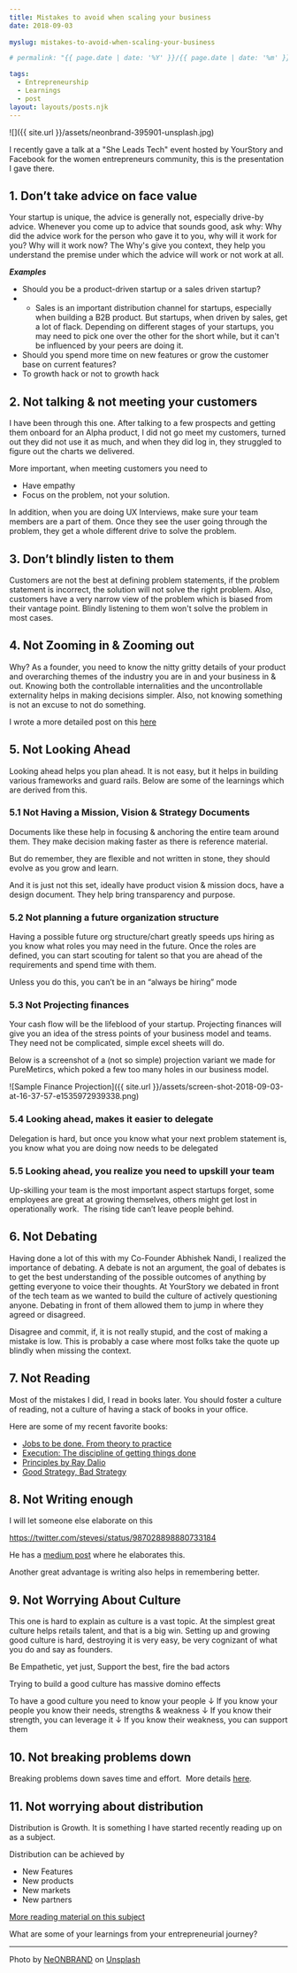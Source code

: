 ```yaml
---
title: Mistakes to avoid when scaling your business
date: 2018-09-03
 
myslug: mistakes-to-avoid-when-scaling-your-business

# permalink: "{{ page.date | date: '%Y' }}/{{ page.date | date: '%m' }}/{{ page.date | date: '%d' }}/{{ myslug | slug }}/index.html"

tags: 
  - Entrepreneurship 
  - Learnings 
  - post
layout: layouts/posts.njk
---
```

![]({{ site.url }}/assets/neonbrand-395901-unsplash.jpg)

I recently gave a talk at a "She Leads Tech" event hosted by YourStory and Facebook for the women entrepreneurs community, this is the presentation I gave there.

## 1\. Don’t take advice on face value

Your startup is unique, the advice is generally not, especially drive-by advice. Whenever you come up to advice that sounds good, ask why: Why did the advice work for the person who gave it to you, why will it work for you? Why will it work now? The Why's give you context, they help you understand the premise under which the advice will work or not work at all.

**_Examples_**

- Should you be a product-driven startup or a sales driven startup?
- - Sales is an important distribution channel for startups, especially when building a B2B product. But startups, when driven by sales, get a lot of flack. Depending on different stages of your startups, you may need to pick one over the other for the short while, but it can't be influenced by your peers are doing it.
- Should you spend more time on new features or grow the customer base on current features?
- To growth hack or not to growth hack

## 2\. Not talking & not meeting your customers

I have been through this one. After talking to a few prospects and getting them onboard for an Alpha product, I did not go meet my customers, turned out they did not use it as much, and when they did log in, they struggled to figure out the charts we delivered.

More important, when meeting customers you need to

- Have empathy
- Focus on the problem, not your solution.

In addition, when you are doing UX Interviews, make sure your team members are a part of them. Once they see the user going through the problem, they get a whole different drive to solve the problem.

## 3\. Don’t blindly listen to them

Customers are not the best at defining problem statements, if the problem statement is incorrect, the solution will not solve the right problem. Also, customers have a very narrow view of the problem which is biased from their vantage point. Blindly listening to them won't solve the problem in most cases.

## 4\. Not Zooming in & Zooming out

Why? As a founder, you need to know the nitty gritty details of your product and overarching themes of the industry you are in and your business in & out. Knowing both the controllable internalities and the uncontrollable externality helps in making decisions simpler. Also, not knowing something is not an excuse to not do something.

I wrote a more detailed post on this [here](/2018/07/17/zooming-in-and-zooming-out/)

## 5\. Not Looking Ahead

Looking ahead helps you plan ahead. It is not easy, but it helps in building various frameworks and guard rails. Below are some of the learnings which are derived from this.

### 5.1 Not Having a Mission, Vision & Strategy Documents

Documents like these help in focusing & anchoring the entire team around them. They make decision making faster as there is reference material.

But do remember, they are flexible and not written in stone, they should evolve as you grow and learn.

And it is just not this set, ideally have product vision & mission docs, have a design document. They help bring transparency and purpose.

### 5.2 Not planning a future organization structure

Having a possible future org structure/chart greatly speeds ups hiring as you know what roles you may need in the future. Once the roles are defined, you can start scouting for talent so that you are ahead of the requirements and spend time with them.

Unless you do this, you can’t be in an “always be hiring” mode

### 5.3 Not Projecting finances

Your cash flow will be the lifeblood of your startup. Projecting finances will give you an idea of the stress points of your business model and teams. They need not be complicated, simple excel sheets will do.

Below is a screenshot of a (not so simple) projection variant we made for PureMetircs, which poked a few too many holes in our business model.

![Sample Finance Projection]({{ site.url }}/assets/screen-shot-2018-09-03-at-16-37-57-e1535972939338.png)

### 5.4 Looking ahead, makes it easier to delegate

Delegation is hard, but once you know what your next problem statement is, you know what you are doing now needs to be delegated

### 5.5 Looking ahead, you realize you need to upskill your team

Up-skilling your team is the most important aspect startups forget, some employees are great at growing themselves, others might get lost in operationally work.  The rising tide can’t leave people behind.

## 6\. Not Debating

Having done a lot of this with my Co-Founder Abhishek Nandi, I realized the importance of debating. A debate is not an argument, the goal of debates is to get the best understanding of the possible outcomes of anything by getting everyone to voice their thoughts. At YourStory we debated in front of the tech team as we wanted to build the culture of actively questioning anyone. Debating in front of them allowed them to jump in where they agreed or disagreed.

Disagree and commit, if, it is not really stupid, and the cost of making a mistake is low. This is probably a case where most folks take the quote up blindly when missing the context.

## 7\. Not Reading

Most of the mistakes I did, I read in books later. You should foster a culture of reading, not a culture of having a stack of books in your office.

Here are some of my recent favorite books:

- [Jobs to be done. From theory to practice](https://www.goodreads.com/book/show/32809558-jobs-to-be-done)
- [Execution: The discipline of getting things done](https://www.goodreads.com/book/show/1635.Execution)
- [Principles by Ray Dalio](https://www.goodreads.com/book/show/12935037-principles)
- [Good Strategy, Bad Strategy](https://www.goodreads.com/book/show/11721966-good-strategy-bad-strategy)

## 8\. Not Writing enough

I will let someone else elaborate on this

https://twitter.com/stevesi/status/987028898880733184

He has a [medium post](https://medium.learningbyshipping.com/writing-is-thinking-an-annotated-twitter-thread-2a75fe07fade) where he elaborates this.

Another great advantage is writing also helps in remembering better.

## 9\. Not Worrying About Culture

This one is hard to explain as culture is a vast topic. At the simplest great culture helps retails talent, and that is a big win. Setting up and growing good culture is hard, destroying it is very easy, be very cognizant of what you do and say as founders.

Be Empathetic, yet just, Support the best, fire the bad actors

Trying to build a good culture has massive domino effects

To have a good culture you need to know your people ↓ If you know your people you know their needs, strengths & weakness ↓ If you know their strength, you can leverage it ↓ If you know their weakness, you can support them

## 10\. Not breaking problems down

Breaking problems down saves time and effort.  More details [here](/2018/08/31/breaking-problems-down/).

## 11\. Not worrying about distribution

Distribution is Growth. It is something I have started recently reading up on as a subject.

Distribution can be achieved by

- New Features
- New products
- New markets
- New partners

[More reading material on this subject](https://pinboard.in/u:ravivyas/t:distribution/) 

What are some of your learnings from your entrepreneurial journey?

* * *

Photo by [NeONBRAND](https://unsplash.com/photos/-Cmz06-0btw?utm_source=unsplash&utm_medium=referral&utm_content=creditCopyText) on [Unsplash](https://unsplash.com/search/photos/mistakes?utm_source=unsplash&utm_medium=referral&utm_content=creditCopyText)
